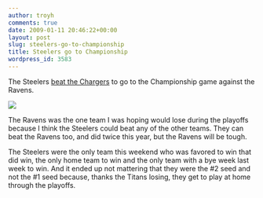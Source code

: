 ```yaml
---
author: troyh
comments: true
date: 2009-01-11 20:46:22+00:00
layout: post
slug: steelers-go-to-championship
title: Steelers go to Championship
wordpress_id: 3583
---
```


The Steelers [beat the Chargers](http://www.post-gazette.com/pg/09012/941276-66.stm?cmpid=steelers.xml) to go to the Championship game against the Ravens.

![](http://www.post-gazette.com/pg/images/200901/20000112pd_steel1_330.jpg)

The Ravens was the one team I was hoping would lose during the playoffs because I think the Steelers could beat any of the other teams. They can beat the Ravens too, and did twice this year, but the Ravens will be tough.

The Steelers were the only team this weekend who was favored to win that did win, the only home team to win and the only team with a bye week last week to win. And it ended up not mattering that they were the #2 seed and not the #1 seed because, thanks the Titans losing, they get to play at home through the playoffs.

